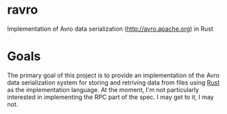 # ravro
Implementation of Avro data serialization (http://avro.apache.org) in Rust

# Goals
The primary goal of this project is to provide an implementation of the Avro data serialization system for storing and retriving data from files using [Rust](http://www.rust-lang.org) as the implementation language. At the moment, I'm not particularly interested in implementing the RPC part of the spec. I may get to it, I may not.
